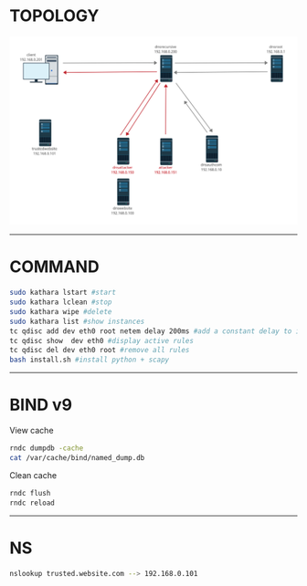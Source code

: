 # TOPOLOGY
![](https://github.com/lucarighes/netsec_dns_lab/blob/main/TOPO.png)

---

# COMMAND

```bash
sudo kathara lstart #start 
sudo kathara lclean #stop
sudo kathara wipe #delete
sudo kathara list #show instances
tc qdisc add dev eth0 root netem delay 200ms #add a constant delay to interface eth0
tc qdisc show  dev eth0 #display active rules
tc qdisc del dev eth0 root #remove all rules
bash install.sh #install python + scapy
```

---

# BIND v9 

View cache
```bash
rndc dumpdb -cache
cat /var/cache/bind/named_dump.db
```

Clean cache
```bash
rndc flush
rndc reload
```

---

# NS

```bash
nslookup trusted.website.com --> 192.168.0.101
```
